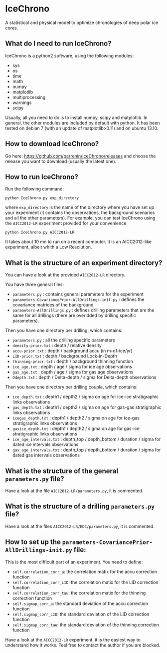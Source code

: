 IceChrono
=========

A statistical and physical model to optimize chronologies of deep polar ice cores.


What do I need to run IceChrono?
--------------------------------

IceChrono is a python2 software, using the following modules:
- sys
- os
- time
- math
- numpy
- matplotlib
- multiprocessing
- warnings
- scipy

Usually, all you need to do is to install numpy, scipy and matplotlib. In general, the other modules are included by default with python.
It has been tested on debian 7 (with an update of matplotlib>0.11) and on ubuntu 13.10.


How to download IceChrono?
--------------------------

Go here:
https://github.com/parrenin/IceChrono/releases
and choose the release you want to download (usually the latest one).

How to run IceChrono?
---------------------

Run the following command:

`python IceChrono.py exp_directory`

where `exp_directory` is the name of the directory where you have set up your experiment (it contains the observations, the background scenarios and all the other parameters). For example, you can test IceChrono using the `AICC2012-LR` experiment provided for your convenience:

`python IceChrono.py AICC2012-LR`

It takes about 10 mn to run on a recent computer. It is an AICC2012-like experiment, albeit whith a Low Resolution.


What is the structure of an experiment directory?
-------------------------------------------------

You can have a look at the provided `AICC2012-LR` directory.

You have three general files:
- `parameters.py`                                     : contains general parameters for the experiment
- `parameters-CovariancePrior-AllDrillings-init.py`   : defines the covariance matrices of the background
- `parameters-AllDrillings.py`                        : defines drilling parameters that are the same for all drillings (there are overidded by drilling specific parameters).

Then you have one directory per drilling, which contains:
- `parameters.py`       : all the drilling specific parameters
- `density-prior.txt`   : depth / relative density
- `accu-prior.txt`      : depth / background accu (in m-of-ice/yr)
- `LID-prior.txt`       : depth / background Lock-in-Depth
- `thinning-prior.txt`  : depth / background thinning function
- `ice_age.txt`         : depth / age / sigma for ice age observations
- `gas_age.txt`         : depth / age / sigma for gas age observations
- `Ddepth.txt`          : depth / Delta-depth / sigma for Delta-depth observations

Then you have one directory per drilling couple, which contains:
- `ice_depth.txt`       : depth1 / depth2 / sigma on age for ice-ice stratigraphic links observations
- `gas_depth.txt`       : depth1 / depth2 / sigma on age for gas-gas stratigraphic links observations
- `icegas_depth.txt`    : depth1 / depth2 / sigma on age for ice-gas stratigraphic links observations
- `gasice_depth.txt`    : depth1 / depth2 / sigma on age for gas-ice stratigraphic links observations
- `ice_age_intervals.txt`   : depth\_top / depth\_bottom / duration / sigma for dated ice intervals observations
- `gas_age_intervals.txt`   : depth\_top / depth\_bottom / duration / sigma for dated gas intervals observations

 
What is the structure of the general `parameters.py` file?
--------------------------------------------------------

Have a look at the file `AICC2012-LR/parameters.py`, it is commented.

What is the structure of a drilling `parameters.py` file?
---------------------------------------------------------

Have a look at the files `AICC2012-LR/EDC/parameters.py`, it is commented.

How to set up the `parameters-CovariancePrior-AllDrillings-init.py` file:
-------------------------------------------------------------------------

This is the most difficult part of an experiment. You need to define:

- `self.correlation_corr_a`: the correlation matix for the accu correction function
- `self.correlation_corr_LID`: the correlation matix for the LID correction function
- `self.correlation_corr_tau`: the correlation matix for the thinning correction function
- `self.sigmap_corr_a`: the standard deviation of the accu correction function
- `self.sigmap_corr_LID`: the standard deviation of the LID correction function
- `self.sigmap_corr_tau`: the standard deviation of the thinning correction function

Have a look at the `AICC2012-LR` experiment, it is the easiest way to understand how it works.
Feel free to contact the author if you are blocked.
